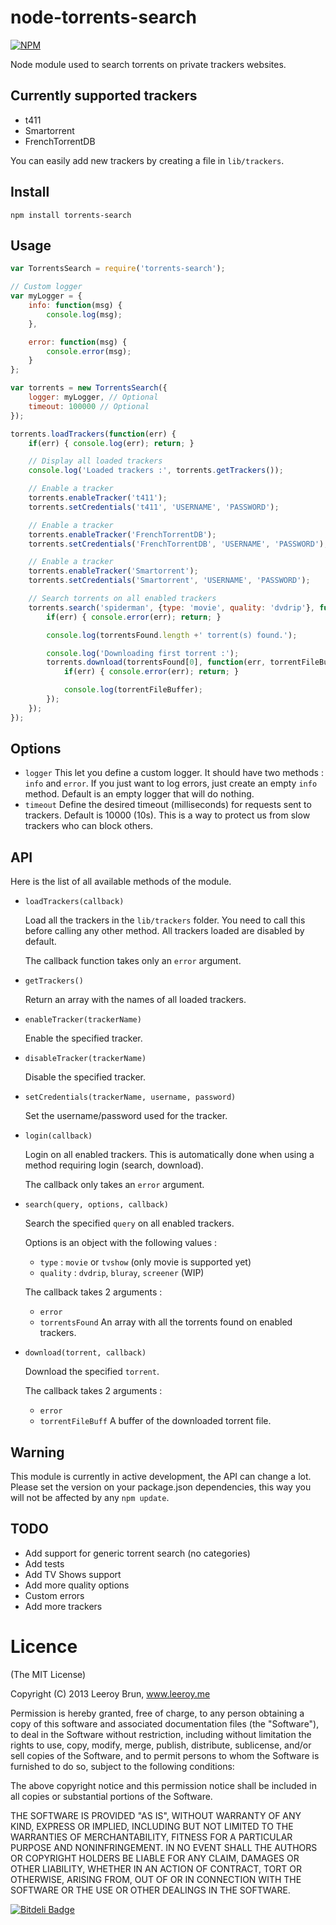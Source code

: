 # node-torrents-search

[![NPM](https://nodei.co/npm/torrents-search.png)](https://nodei.co/npm/torrents-search/)

Node module used to search torrents on private trackers websites.

## Currently supported trackers

- t411
- Smartorrent
- FrenchTorrentDB

You can easily add new trackers by creating a file in `lib/trackers`.

## Install

```shell
npm install torrents-search
```

## Usage

```javascript
var TorrentsSearch = require('torrents-search');

// Custom logger
var myLogger = {
	info: function(msg) {
		console.log(msg);
	},

	error: function(msg) {
		console.error(msg);
	}
};

var torrents = new TorrentsSearch({
	logger: myLogger, // Optional
	timeout: 100000 // Optional
});

torrents.loadTrackers(function(err) {
	if(err) { console.log(err); return; }

	// Display all loaded trackers
	console.log('Loaded trackers :', torrents.getTrackers());

	// Enable a tracker
	torrents.enableTracker('t411');
	torrents.setCredentials('t411', 'USERNAME', 'PASSWORD');

	// Enable a tracker
	torrents.enableTracker('FrenchTorrentDB');
	torrents.setCredentials('FrenchTorrentDB', 'USERNAME', 'PASSWORD');

	// Enable a tracker
	torrents.enableTracker('Smartorrent');
	torrents.setCredentials('Smartorrent', 'USERNAME', 'PASSWORD');

	// Search torrents on all enabled trackers
	torrents.search('spiderman', {type: 'movie', quality: 'dvdrip'}, function(err, torrentsFound) {
		if(err) { console.error(err); return; }

		console.log(torrentsFound.length +' torrent(s) found.');

		console.log('Downloading first torrent :');
		torrents.download(torrentsFound[0], function(err, torrentFileBuffer) {
			if(err) { console.error(err); return; }

			console.log(torrentFileBuffer);
		});
	});
});
```

## Options

* `logger` This let you define a custom logger. It should have two methods : `info` and `error`. If you just want to log errors, just create an empty `info` method. Default is an empty logger that will do nothing.
* `timeout` Define the desired timeout (milliseconds) for requests sent to trackers. Default is 10000 (10s). This is a way to protect us from slow trackers who can block others.

## API

Here is the list of all available methods of the module.

* `loadTrackers(callback)`

    Load all the trackers in the `lib/trackers` folder.
    You need to call this before calling any other method.
    All trackers loaded are disabled by default.

    The callback function takes only an `error` argument.

* `getTrackers()`

    Return an array with the names of all loaded trackers.

* `enableTracker(trackerName)`

    Enable the specified tracker.

* `disableTracker(trackerName)`

    Disable the specified tracker.

* `setCredentials(trackerName, username, password)`

    Set the username/password used for the tracker.

* `login(callback)`

    Login on all enabled trackers.
    This is automatically done when using a method requiring login (search, download).

    The callback only takes an `error` argument.

* `search(query, options, callback)`

    Search the specified `query` on all enabled trackers.

    Options is an object with the following values :

    * `type` : `movie` or `tvshow` (only movie is supported yet)
    * `quality` : `dvdrip`, `bluray`, `screener` (WIP)

    The callback takes 2 arguments :

    * `error`
    * `torrentsFound` An array with all the torrents found on enabled trackers.

* `download(torrent, callback)`

    Download the specified `torrent`.

    The callback takes 2 arguments :

    * `error`
    * `torrentFileBuff` A buffer of the downloaded torrent file.

## Warning

This module is currently in active development, the API can change a lot.
Please set the version on your package.json dependencies, this way you will not be affected by any `npm update`.

## TODO

* Add support for generic torrent search (no categories)
* Add tests
* Add TV Shows support
* Add more quality options
* Custom errors
* Add more trackers

Licence
======================
(The MIT License)

Copyright (C) 2013 Leeroy Brun, www.leeroy.me

Permission is hereby granted, free of charge, to any person obtaining a copy of this software and associated documentation files (the "Software"), to deal in the Software without restriction, including without limitation the rights to use, copy, modify, merge, publish, distribute, sublicense, and/or sell copies of the Software, and to permit persons to whom the Software is furnished to do so, subject to the following conditions:

The above copyright notice and this permission notice shall be included in all copies or substantial portions of the Software.

THE SOFTWARE IS PROVIDED "AS IS", WITHOUT WARRANTY OF ANY KIND, EXPRESS OR IMPLIED, INCLUDING BUT NOT LIMITED TO THE WARRANTIES OF MERCHANTABILITY, FITNESS FOR A PARTICULAR PURPOSE AND NONINFRINGEMENT. IN NO EVENT SHALL THE AUTHORS OR COPYRIGHT HOLDERS BE LIABLE FOR ANY CLAIM, DAMAGES OR OTHER LIABILITY, WHETHER IN AN ACTION OF CONTRACT, TORT OR OTHERWISE, ARISING FROM, OUT OF OR IN CONNECTION WITH THE SOFTWARE OR THE USE OR OTHER DEALINGS IN THE SOFTWARE.

[![Bitdeli Badge](https://d2weczhvl823v0.cloudfront.net/leeroybrun/node-torrents-search/trend.png)](https://bitdeli.com/free "Bitdeli Badge")
